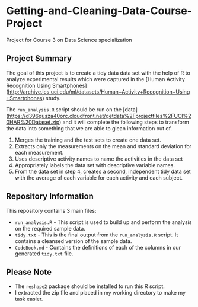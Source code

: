# Getting-and-Cleaning-Data-Course-Project
Project for Course 3 on Data Science specialization 
## Project Summary

The goal of this project is to create a tidy data data set with the help of R to analyze experimental results which were captured in the [Human Activity Recognition Using Smartphones] (http://archive.ics.uci.edu/ml/datasets/Human+Activity+Recognition+Using+Smartphones) study.

The `run_analysis.R` script should be run on the [data] (https://d396qusza40orc.cloudfront.net/getdata%2Fprojectfiles%2FUCI%20HAR%20Dataset.zip) and it will complete the following steps to transform the data into something that we are able to glean information out of.

 1. Merges the training and the test sets to create one data set.
 2. Extracts only the measurements on the mean and standard deviation for each measurement. 
 3. Uses descriptive activity names to name the activities in the data set
 4. Appropriately labels the data set with descriptive variable names. 
 5. From the data set in step 4, creates a second, independent tidy data set with the average of each variable for each activity and each subject.

## Repository Information

This repository contains 3 main files:

 - `run_analysis.R` - This script is used to build up and perform the analysis on the required sample data.
 - `tidy.txt` - This is the final output from the `run_analysis.R` script.  It contains a cleansed version of the sample data.
 - `CodeBook.md` - Contains the definitions of each of the columns in our generated `tidy.txt` file.

## Please Note

  - The `reshape2` package should be installed to run this R script.
  - I extracted the zip file and placed in my working directory to make my task easier. 
